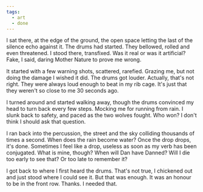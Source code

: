 ```yaml
---
tags:
  - art
  - done
---
```

I sat there, at the edge of the ground, the open space letting the last of the silence echo against it. The drums had started. They bellowed, rolled and even threatened. I stood there, transfixed. Was it real or was it artificial? Fake, I said, daring Mother Nature to prove me wrong. 

It started with a few warning shots, scattered, rarefied. Grazing me, but not doing the damage I wished it did. The drums got louder. Actually, that's not right. They were always loud enough to beat in my rib cage. It's just that they weren't so close to me 30 seconds ago.

I turned around and started walking away, though the drums convinced my head to turn back every few steps. Mocking me for running from rain. I slunk back to safety, and paced as the two wolves fought. Who won? I don't think I should ask that question.

I ran back into the percussion, the street and the sky colliding thousands of times a second. When does the rain become water? Once the drop drops, it's done. Sometimes I feel like a drop, useless as soon as my verb has been conjugated. What is mine, though? When will Dan have Danned? Will I die too early to see that? Or too late to remember it?

I got back to where I first heard the drums. That's not true, I chickened out and just stood where I could see it. But that was enough. It was an honour to be in the front row. Thanks. I needed that.

